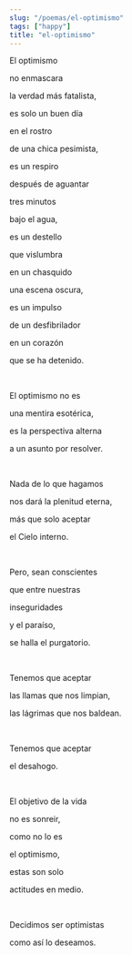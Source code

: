 ```yaml
---
slug: "/poemas/el-optimismo"
tags: ["happy"]
title: "el-optimismo"
---
```

El optimismo

no enmascara

la verdad más fatalista,

es solo un buen día

en el rostro

de una chica pesimista,

es un respiro

después de aguantar

tres minutos

bajo el agua,

es un destello

que vislumbra

en un chasquido

una escena oscura,

es un impulso

de un desfibrilador

en un corazón

que se ha detenido.

&nbsp;

El optimismo no es

una mentira esotérica,

es la perspectiva alterna

a un asunto por resolver.

&nbsp;

Nada de lo que hagamos

nos dará la plenitud eterna,

más que solo aceptar

el Cielo interno.

&nbsp;

Pero, sean conscientes

que entre nuestras

inseguridades

y el paraíso,

se halla el purgatorio.

&nbsp;

Tenemos que aceptar

las llamas que nos limpian,

las lágrimas que nos baldean.

&nbsp;

Tenemos que aceptar

el desahogo.

&nbsp;

El objetivo de la vida

no es sonreir,

como no lo es

el optimismo,

estas son solo

actitudes en medio.

&nbsp;

Decidimos ser optimistas

como así lo deseamos.